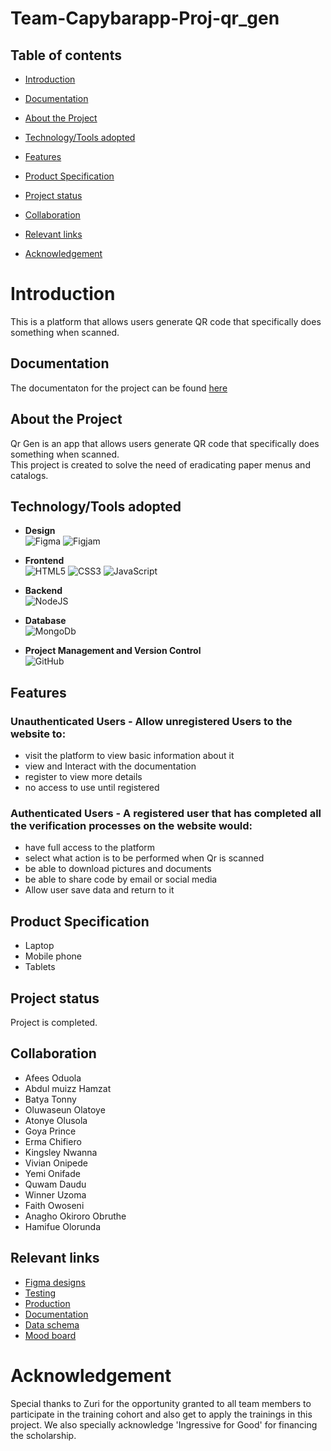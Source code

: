# Team-Capybarapp-Proj-qr_gen

## Table of contents

- [Introduction](##Introduction)

- [Documentation](##Documentation)

- [About the Project](##About-the-Project)

- [Technology/Tools adopted](##Technology/Tools-adopted)

- [Features](##Features)

- [Product Specification](##Product-Specification)

- [Project status](##Project-status)

- [Collaboration](##Collaboration)

- [Relevant links](##Relevant-links)

- [Acknowledgement](#Acknowledgement)

# Introduction

This is a platform that allows users generate QR code that specifically does something when scanned.

## Documentation

The documentaton for the project can be found [here](https://docs.google.com/document/d/1gvTIqgF9_66DaZWLoUBb-yK252LvrkOc_C6Bw_KiRJI/edit?usp=sharing)

## About the Project

Qr Gen is an app that allows users generate QR code that specifically does something when scanned. <br/>This project is created to solve the need of eradicating paper menus and catalogs.

## Technology/Tools adopted

- **Design**<br/>
  ![Figma](https://img.shields.io/badge/figma-%23F24E1E.svg?style=for-the-badge&logo=figma&logoColor=white)
  ![Figjam](https://img.shields.io/badge/figjam-%23F24E1E.svg?style=for-the-badge&logo=figma&logoColor=white)

- **Frontend**<br/>
  ![HTML5](https://img.shields.io/badge/html5-%23E34F26.svg?style=for-the-badge&logo=html5&logoColor=white)
  ![CSS3](https://img.shields.io/badge/css3-%231572B6.svg?style=for-the-badge&logo=css3&logoColor=white)
  ![JavaScript](https://img.shields.io/badge/javascript-%23323330.svg?style=for-the-badge&logo=javascript&logoColor=%23F7DF1E)

- **Backend**<br/>
  ![NodeJS](https://img.shields.io/badge/nodejs-3670A0?style=for-the-badge&logo=nodejs&logoColor=ffdd54)
  

- **Database**<br/>
  ![MongoDb](https://img.shields.io/badge/mongodb-%2300f.svg?style=for-the-badge&logo=mongodb&logoColor=white)

- **Project Management and Version Control**<br/>
  ![GitHub](https://img.shields.io/badge/github-%23121011.svg?style=for-the-badge&logo=github&logoColor=white)

## Features

### Unauthenticated Users - Allow unregistered Users to the website to:

- visit the platform to view basic information about it
- view and Interact with the documentation
- register to view more details
- no access to use until registered

### Authenticated Users - A registered user that has completed all the verification processes on the website would:

- have full access to the platform
- select what action is to be performed when Qr is scanned
- be able to download pictures and documents
- be able to share code by email or social media
- Allow user save data and return to it

## Product Specification

- Laptop
- Mobile phone
- Tablets

## Project status

Project is completed.

## Collaboration
- Afees Oduola
- Abdul muizz Hamzat
- Batya Tonny
- Oluwaseun Olatoye
- Atonye Olusola
- Goya Prince
- Erma Chifiero
- Kingsley Nwanna
- Vivian Onipede
- Yemi Onifade
- Quwam Daudu
- Winner Uzoma
- Faith Owoseni
- Anagho Okiroro Obruthe
- Hamifue Olorunda

## Relevant links
- [Figma designs](https://www.figma.com/file/x4ljNgCVCoRKUSusBlCVHf/Team-Capybarapp%2C-Milestone-2-Task-(-Low-fidelity-%26-High-Fidelity-Design-)?node-id=0%3A1&t=8rheXkaz0DpCxZ1u-1)
- [Testing](https://qrcode2.onrender.com/generate)
- [Production](https://qrcode2.onrender.com/generate)
- [Documentation](https://docs.google.com/document/d/1gvTIqgF9_66DaZWLoUBb-yK252LvrkOc_C6Bw_KiRJI/edit?usp=sharing)
- [Data schema](https://drive.google.com/drive/folders/1sZBCxtvB2INONDuBmIOpYWNrfCBPq9c_)
- [Mood board](https://www.figma.com/file/UDDmmvKkL71Mthoq5PWb1s/QR-CODE-GENERATOR?node-id=0%3A1&t=aE6tqDvz9Jc31VEd-0)

# Acknowledgement
Special thanks to Zuri for the opportunity granted to all team members to participate in the training cohort and also get to apply the trainings in this project. We also specially acknowledge 'Ingressive for Good' for financing the scholarship.
